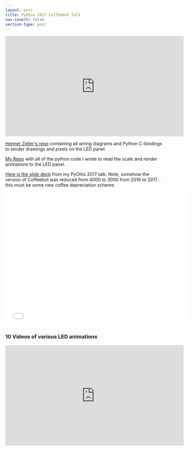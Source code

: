 ```yaml
---
layout: post
title: PyOhio 2017 Coffeebot Talk
nav-invert: false
section-type: post
---
```


<iframe width="560" height="315" src="https://www.youtube.com/embed/XY1p1UiP-fY" frameborder="0" allowfullscreen></iframe>

[Henner Zeller's repo](https://github.com/hzeller/rpi-rgb-led-matrix#controlling-rgb-led-display-with-raspberry-pi-gpio) containing all wiring diagrams and Python C-bindings to render drawings and pixels on the LED panel.

[My Repo](https://github.com/yanigisawa/coffee-scale) with all of the python code I wrote to read the scale and render animations to the LED panel.

[Here is the slide deck](https://slides.com/yanigisawa/coffeebot3000/) from my PyOhio 2017 talk. Note, somehow the version of Coffeebot was reduced from 4000 to 3000 from 2016 to 2017... this must be some new coffee depreciation scheme.

<iframe src="//slides.com/yanigisawa/coffeebot3000/embed" width="576" height="420" scrolling="no" frameborder="0" webkitallowfullscreen mozallowfullscreen allowfullscreen></iframe>

### 10 Videos of various LED animations

<iframe width="560" height="315" src="https://www.youtube.com/embed/videoseries?list=PLJdPc_4ntjpEjzGtfe54OgBsFjU8yIMOK" frameborder="0" allowfullscreen></iframe>
